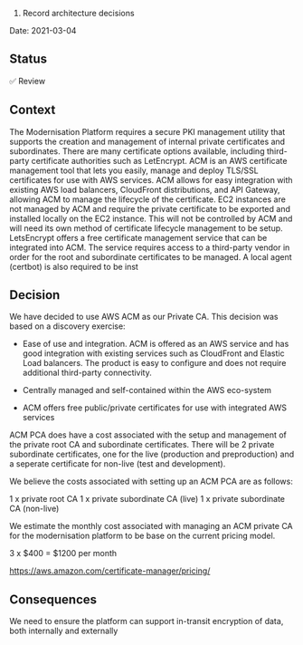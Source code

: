 1. Record architecture decisions
 
Date: 2021-03-04
 
## Status
 
✅ Review
 
## Context
 
The Modernisation Platform requires a secure PKI management utility that supports the creation and management of internal private certificates and subordinates.
There are many certificate options available, including third-party certificate authorities such as LetEncrypt. ACM is an AWS certificate management tool that lets you easily, manage and deploy TLS/SSL certificates for use with AWS services. ACM allows for easy integration with existing AWS load balancers, CloudFront distributions, and API Gateway, allowing ACM to manage the lifecycle of the certificate. EC2 instances are not managed by ACM and require the private certificate to be exported and installed locally on the EC2 instance. This will not be controlled by ACM and will need its own method of certificate lifecycle management to be setup.
LetsEncrypt offers a free certificate management service that can be integrated into ACM. The service requires access to a third-party vendor in order for the root and subordinate certificates to be managed. A local agent (certbot) is also required to be inst
 
 
## Decision
 
We have decided to use AWS ACM as our Private CA. This decision was based on a discovery exercise:
 
- Ease of use and integration. ACM is offered as an AWS service and has good integration with existing services such as CloudFront and Elastic Load balancers. The product is easy to configure and does not require additional third-party connectivity. 
 
- Centrally managed and self-contained within the AWS eco-system
 
- ACM offers free public/private certificates for use with integrated AWS services
 
ACM PCA does have a cost associated with the setup and management of the private root CA and subordinate certificates. There will be 2 private subordinate certificates, one for the live (production and preproduction) and a seperate certificate for non-live (test and development). 
 
We believe the costs associated with setting up an ACM PCA are as follows:
 
1 x private root CA
1 x private subordinate CA (live)
1 x private subordinate CA (non-live)
 
We estimate the monthly cost associated with managing an ACM private CA for the modernisation platform to be base on the current pricing model.
 
3 x $400 = $1200 per month
 
https://aws.amazon.com/certificate-manager/pricing/
 
 
## Consequences
 
We need to ensure the platform can support in-transit encryption of data, both internally and externally
